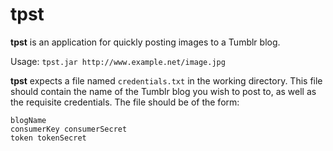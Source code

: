 # tpst

**tpst** is an application for quickly posting images to a Tumblr blog.

Usage: `tpst.jar http://www.example.net/image.jpg`

**tpst** expects a file named `credentials.txt` in the working directory. This file should contain the name of the Tumblr blog you wish to post to, as well as the requisite credentials. The file should be of the form:

```
blogName
consumerKey consumerSecret
token tokenSecret
```
